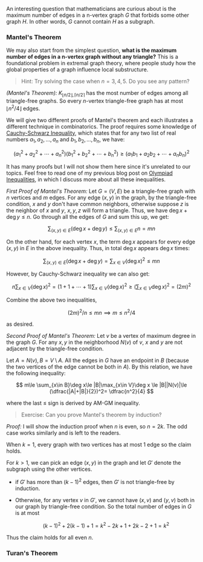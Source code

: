 An interesting question that mathematicians are curious about is the maximum number of edges in a n-vertex graph $G$ that forbids some other graph $H$. In other words, $G$ cannot contain $H$ as a subgraph.

### Mantel's Theorem

We may also start from the simplest question, **what is the maximum number of edges in a n-vertex graph without any triangle?** This is a foundational problem in extremal graph theory, where people study how the global properties of a graph influence local substructure.

> Hint: Try solving the case when $n=3,4,5$. Do you see any pattern?

*(Mantel's Theorem):* $K_{\lfloor n/2\rfloor,\lceil n/2\rceil}$ has the most number of edges among all triangle-free graphs. So every $n$-vertex triangle-free graph has at most $\lfloor n^2/4\rfloor$ edges.

We will give two different proofs of Mantel's theorem and each illustrates a different technique in combinatorics. The proof requires some knowledge of [Cauchy-Schwarz Inequality](https://en.wikipedia.org/wiki/Cauchy%E2%80%93Schwarz_inequality), which states that for any two list of real numbers $a_1,a_2,\dots,a_n$ and $b_1,b_2,\dots,b_n$, we have:


$$
(a_1^2+a_2^2+\cdots+a_n^2)(b_1^2+b_2^2+\cdots+b_n^2)\ge(a_1b_1+a_2b_2+\cdots+a_nb_n)^2
$$

It has many proofs but I will not show them here since it's unrelated to our topics. Feel free to read one of my previous blog post on [Olympiad Inequalities](https://yifank.github.io/Math/Olympiad%20Inequalities/), in which I discuss more about all these inequalities.

*First Proof of Mantel's Theorem:* Let $G=(V,E)$ be a triangle-free graph with $n$ vertices and $m$ edges. For any edge $(x,y)$ in the graph, by the triangle-free condition, $x$ and $y$ don't have common neighbors, otherwise suppose $z$ is the neighbor of $x$ and $y$, $x,y,z$ will form a triangle. Thus, we have $\deg x + \deg y\le n$. Go through all the edges of $G$ and sum this up, we get:

$$
\sum_{(x,y)\in E}(\deg x + \deg y)\le \sum_{(x,y)\in E}n=mn
$$


On the other hand, for each vertex $x$, the term $\deg x$ appears for every edge $(x,y)$ in $E$ in the above inequality. Thus, in total $\deg x$ appears $\deg x$ times:



$$\sum_{(x,y)\in E}(\deg x + \deg y)=\sum_{x\in V}(\deg x)^2\le mn$$



However, by Cauchy-Schwarz inequality we can also get: 



$$
n\sum_{x\in V}(\deg x) ^2 =(1+1+\cdots + 1)\sum_{x\in V}(\deg x) ^2\ge (\sum_{x\in V}\deg x)^2=(2m)^2
$$


Combine the above two inequalities,


$$
(2m)^2/n\le mn\implies m\le n^2/4
$$


as desired.

*Second Proof of Mantel's Theorem:* Let $v$ be a vertex of maximum degree in the graph $G$. For any $x,y$ in the neighborhood $N(v)$ of $v$, $x$ and $y$ are not adjacent by the triangle-free condition.

Let $A=N(v),B=V\setminus A$. All the edges in $G$ have an endpoint in $B$ (because the two vertices of the edge cannot be both in $A$). By this relation, we have the following inequality:


$$
m\le \sum_{x\in B}\deg x\le |B|\max_{x\in V}\deg x \le |B||N(v)|\le (\dfrac{|A|+|B|}{2})^2= \dfrac{n^2}{4}
$$


where the last $\le$ sign is derived by AM-GM inequality.

> Exercise: Can you prove Mantel's theorem by induction?

*Proof:* I will show the induction proof when $n$ is even, so $n=2k$. The odd case works similarly and is left to the readers.

When $k=1$, every graph with two vertices has at most $1$ edge so the claim holds.

For $k > 1$, we can pick an edge $(x,y)$ in the graph and let $G'$ denote the subgraph using the other vertices. 

- if $G'$ has more than $(k-1)^2$ edges, then $G'$ is not triangle-free by induction.

- Otherwise, for any vertex $v$ in $G'$, we cannot have $(x,v)$ and $(y,v)$ both in our graph by triangle-free condition. So the total number of edges in $G$ is at most 

	

	$$(k-1)^2+2(k-1)+1=k^2-2k+1+2k-2+1=k^2$$

	

Thus the claim holds for all even $n$.



### Turan's Theorem





